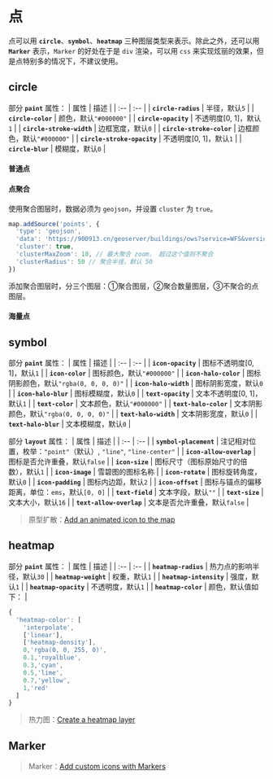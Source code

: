 # 点
点可以用 **`circle`**、**`symbol`**、**`heatmap`** 三种图层类型来表示。除此之外，还可以用 **`Marker`** 表示，`Marker` 的好处在于是 `div` 渲染，可以用 `css` 来实现炫丽的效果，但是点特别多的情况下，不建议使用。

## circle
部分 **`paint`** 属性：
| 属性 | 描述 |
| :-- | :-- |
| **`circle-radius`** | 半径，默认`5` |
| **`circle-color`** | 颜色，默认`"#000000"` |
| **`circle-opacity`** | 不透明度[0, 1]，默认`1` |
| **`circle-stroke-width`** | 边框宽度，默认`0` |
| **`circle-stroke-color`** | 边框颜色，默认`"#000000"` |
| **`circle-stroke-opacity`** | 不透明度[0, 1]，默认`1` |
| **`circle-blur`** | 模糊度，默认`0` |

#### 普通点
<ClientOnly>
  <common-code-view name="data-circle"/>
</ClientOnly>

#### 点聚合
使用聚合图层时，数据必须为 `geojson`，并设置 `cluster` 为 `true`。

``` js
map.addSource('points', {
  'type': 'geojson',
  'data': 'https://900913.cn/geoserver/buildings/ows?service=WFS&version=2.0.0&request=GetFeature&typeName=buildings:cq_point&outputFormat=application/json',
  'cluster': true,
  'clusterMaxZoom': 10, // 最大聚合 zoom， 超过这个值则不聚合
  'clusterRadius': 50 // 聚合半径，默认 50
})
```

添加聚合图层时，分三个图层：①聚合图层，②聚合数量图层，③不聚合的点图层。

<ClientOnly>
  <common-code-view name="data-circle-cluster"/>
</ClientOnly>

#### 海量点
<ClientOnly>
  <common-code-view name="data-circle-scatter"/>
</ClientOnly>

## symbol
部分 **`paint`** 属性：
| 属性 | 描述 |
| :-- | :-- |
| **`icon-opacity`** | 图标不透明度[0, 1]，默认`1` |
| **`icon-color`** | 图标颜色，默认`"#000000"` |
| **`icon-halo-color`** | 图标阴影颜色，默认`"rgba(0, 0, 0, 0)"` |
| **`icon-halo-width`** | 图标阴影宽度，默认`0` |
| **`icon-halo-blur`** | 图标模糊度，默认`0` |
| **`text-opacity`** | 文本不透明度[0, 1]，默认`1` |
| **`text-color`** | 文本颜色，默认`"#000000"` |
| **`text-halo-color`** | 文本阴影颜色，默认`"rgba(0, 0, 0, 0)"` |
| **`text-halo-width`** | 文本阴影宽度，默认`0` |
| **`text-halo-blur`** | 文本模糊度，默认`0` |

部分 **`layout`** 属性：
| 属性 | 描述 |
| :-- | :-- |
| **`symbol-placement`** | 注记相对位置，枚举：`"point"`（默认）, `"line"`, `"line-center"` |
| **`icon-allow-overlap`** | 图标是否允许重叠，默认`false` |
| **`icon-size`** | 图标尺寸（图标原始尺寸的倍数），默认`1` |
| **`icon-image`** | 雪碧图的图标名称 |
| **`icon-rotate`** | 图标旋转角度，默认`0` |
| **`icon-padding`** | 图标内边距，默认`2` |
| **`icon-offset`** | 图标与锚点的偏移距离，单位：`ems`，默认`[0, 0]` |
| **`text-field`** | 文本字段，默认`""` |
| **`text-size`** | 文本大小，默认`16` |
| **`text-allow-overlap`** | 文本是否允许重叠，默认`false` |

<ClientOnly>
  <common-code-view name="data-symbol"/>
</ClientOnly>

> 原型扩散：[Add an animated icon to the map](https://docs.mapbox.com/mapbox-gl-js/example/add-image-animated/)

## heatmap
部分 **`paint`** 属性：
| 属性 | 描述 |
| :-- | :-- |
| **`heatmap-radius`** | 热力点的影响半径，默认`30` |
| **`heatmap-weight`** | 权重，默认`1` |
| **`heatmap-intensity`** | 强度，默认`1` |
| **`heatmap-opacity`** | 不透明度，默认`1` |
| **`heatmap-color`** | 颜色，默认值如下： |

``` js
{
  'heatmap-color': [
    'interpolate',
    ['linear'],
    ['heatmap-density'],
    0,'rgba(0, 0, 255, 0)',
    0.1,'royalblue',
    0.3,'cyan',
    0.5,'lime',
    0.7,'yellow',
    1,'red'
  ]
}
```

<ClientOnly>
  <common-code-view name="data-heatmap"/>
</ClientOnly>

> 热力图：[Create a heatmap layer](https://docs.mapbox.com/mapbox-gl-js/example/heatmap-layer/)

## Marker
<ClientOnly>
  <common-code-view name="data-marker"/>
</ClientOnly>

> Marker：[Add custom icons with Markers](https://docs.mapbox.com/mapbox-gl-js/example/custom-marker-icons/)
